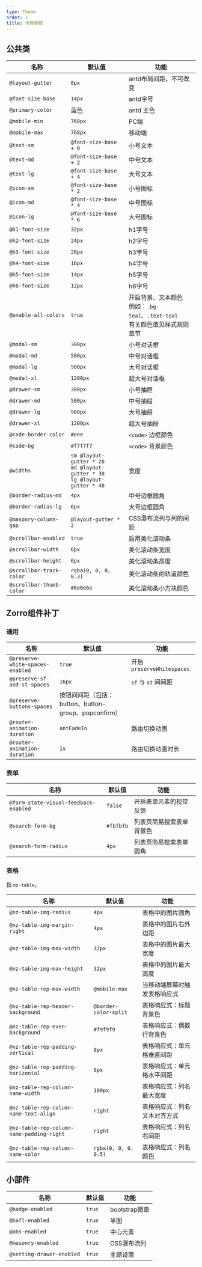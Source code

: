 ```yaml
---
type: Theme
order: 1
title: 全局参数
---
```


## 公共类

| 名称 | 默认值 | 功能 |
| --- | --- | --- |
| `@layout-gutter` | `8px` | antd布局间距，不可改变 |
| `@font-size-base` | `14px` | antd字号 |
| `@primary-color` | 蓝色 | antd 主色 |
| `@mobile-min` | `768px` | PC端 |
| `@mobile-max` | `768px` | 移动端 |
| `@text-sm` | `@font-size-base + 0` | 小号文本 |
| `@text-md` | `@font-size-base + 2` | 中号文本 |
| `@text-lg` | `@font-size-base + 4` | 大号文本 |
| `@icon-sm` | `@font-size-base * 2` | 小号图标 |
| `@icon-md` | `@font-size-base * 4` | 中号图标 |
| `@icon-lg` | `@font-size-base * 6` | 大号图标 |
| `@h1-font-size` | `32px` | h1字号 |
| `@h2-font-size` | `24px` | h2字号 |
| `@h3-font-size` | `20px` | h3字号 |
| `@h4-font-size` | `16px` | h4字号 |
| `@h5-font-size` | `14px` | h5字号 |
| `@h6-font-size` | `12px` | h6字号 |
| `@enable-all-colors` | `true` | 开启背景、文本颜色<br>例如：`.bg-teal`、`.text-teal`<br>有关颜色值见样式规则章节 |
| `@modal-sm` | `300px` | 小号对话框 |
| `@modal-md` | `500px` | 中号对话框 |
| `@modal-lg` | `900px` | 大号对话框 |
| `@modal-xl` | `1200px` | 超大号对话框 |
| `@drawer-sm` | `300px` | 小号抽屉 |
| `@drawer-md` | `500px` | 中号抽屉 |
| `@drawer-lg` | `900px` | 大号抽屉 |
| `@drawer-xl` | `1200px` | 超大号抽屉 |
| `@code-border-color` | `#eee` | `<code>` 边框颜色 |
| `@code-bg` | `#f7f7f7` | `<code>` 背景颜色 |
| `@widths`  | `sm @layout-gutter * 20` <br> `md @layout-gutter * 30`<br>`lg @layout-gutter * 40` | 宽度 |
| `@border-radius-md` | `4px` | 中号边框圆角 |
| `@border-radius-lg` | `6px` | 大号边框圆角 |
| `@masonry-column-gap` | `@layout-gutter * 2` | CSS瀑布流列与列的间距 |
| `@scrollbar-enabled` | `true` | 启用美化滚动条 |
| `@scrollbar-width` | `6px` | 美化滚动条宽度 |
| `@scrollbar-height` | `6px` | 美化滚动条高度 |
| `@scrollbar-track-color` | `rgba(0, 0, 0, 0.3)` | 美化滚动条的轨道颜色 |
| `@scrollbar-thumb-color` | `#6e6e6e` | 美化滚动条小方块颜色 |

## Zorro组件补丁

### 通用

| 名称 | 默认值 | 功能 |
| --- | --- | --- |
| `@preserve-white-spaces-enabled` | `true` | 开启 `preserveWhitespaces` |
| `@preserve-sf-and-st-spaces` | `16px` | `sf` 与 `st` 间间距 |
| `@preserve-buttons-spaces` | 按钮间间距（包括：button、button-group、popconfirm） |
| `@router-animation-duration` | `antFadeIn` | 路由切换动画 |
| `@router-animation-duration` | `1s` | 路由切换动画时长 |

### 表单

| 名称 | 默认值 | 功能 |
| --- | --- | --- |
| `@form-state-visual-feedback-enabled` | `false` | 开启表单元素的视觉反馈 |
| `@search-form-bg` | `#fbfbfb` | 列表页简易搜索表单背景色 |
| `@search-form-radius` | `4px` | 列表页简易搜索表单圆角 |

### 表格

指 `nz-table`。

| 名称 | 默认值 | 功能 |
| --- | --- | --- |
| `@nz-table-img-radius` | `4px` | 表格中的图片圆角 |
| `@nz-table-img-margin-right` | `4px` | 表格中的图片右外边距 |
| `@nz-table-img-max-width` | `32px` | 表格中的图片最大宽度 |
| `@nz-table-img-max-height` | `32px` | 表格中的图片最大高度 |
| `@nz-table-rep-max-width` | `@mobile-max` | 当移动端屏幕时触发表格响应式 |
| `@nz-table-rep-header-background` | `@border-color-split` | 表格响应式：标题背景色 |
| `@nz-table-rep-even-background` | `#f9f9f9` | 表格响应式：偶数行背景色 |
| `@nz-table-rep-padding-vertical` | `8px` | 表格响应式：单元格垂直间距 |
| `@nz-table-rep-padding-horizontal` | `8px` | 表格响应式：单元格水平间距 |
| `@nz-table-rep-column-name-width` | `100px` | 表格响应式：列名最大宽度 |
| `@nz-table-rep-column-name-text-align` | `right` | 表格响应式：列名文本对齐方式 |
| `@nz-table-rep-column-name-padding-right` | `right` | 表格响应式：列名右间距 |
| `@nz-table-rep-column-name-color` | `rgba(0, 0, 0, 0.5)` | 表格响应式：列名颜色 |

## 小部件

| 名称 | 默认值 | 功能 |
| --- | --- | --- |
| `@badge-enabled` | `true` | bootstrap徽章 |
| `@hafl-enabled` | `true` | 半图 |
| `@abs-enabled` | `true` | 中心元素 |
| `@masonry-enabled` | `true` | CSS瀑布流列 |
| `@setting-drawer-enabled` | `true` | 主题设置 |
